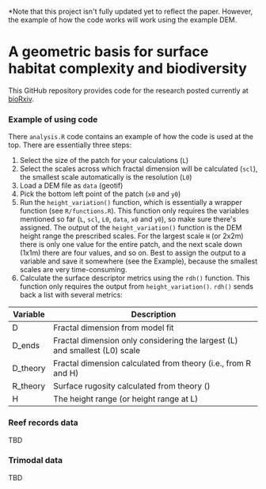 *Note that this project isn't fully updated yet to reflect the paper. However, the example of how the code works will work using the example DEM. 

# A geometric basis for surface habitat complexity and biodiversity

This GitHub repository provides code for the research posted currently at [bioRxiv](https://www.biorxiv.org/content/10.1101/2020.02.03.929521v1).

### Example of using code

There `analysis.R` code contains an example of how the code is used at the top. There are essentially three steps:

1. Select the size of the patch for your calculations (`L`)
2. Select the scales across which fractal dimension will be calculated (`scl`), the smallest scale automatically is the resolution (`L0`)
3. Load a DEM file as `data` (geotif)
4. Pick the bottom left point of the patch (`x0` and `y0`)
5. Run the `height_variation()` function, which is essentially a wrapper function (see `R/functions.R`). This function only requires the variables mentioned so far (`L`, `scl`, `L0`, `data`, `x0` and `y0`), so make sure there's assigned.  The output of the `height_variation()` function is the DEM height range the prescribed scales. For the largest scale `H` (or 2x2m) there is only one value for the entire patch, and the next scale down (1x1m) there are four values, and so on. Best to assign the output to a variable and save it somewhere (see the Example), because the smallest scales are very time-consuming.
6. Calculate the surface descriptor metrics using the `rdh()` function. This function only requires the output from `height_variation()`. `rdh()` sends back a list with several metrics:

Variable | Description
--- | ---
D | Fractal dimension from model fit
D_ends | Fractal dimension only considering the largest (L) and smallest (L0) scale
D_theory | Fractal dimension calculated from theory (i.e., from R and H)
R_theory | Surface rugosity calculated from theory ()
H | The height range (or height range at L)

### Reef records data

TBD

### Trimodal data

TBD